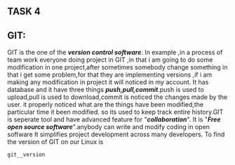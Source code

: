 ## TASK 4

## GIT:
GIT is the one of the ***version control software***. In example ,in a process of team work everyone doing project in GIT ,in that i am going to do some modification in one project,after sometimes somebody change something in that i get some problem,for that they are implementing versions ,if i am making any modification in project it will noticed in my account. It has database and it have three things ***push,pull,commit***.push is used to upload,pull is used to download,commit is noticed the changes made by the user. it properly noticed what are the things have been modified,the particular time it been modified.
so its used to keep track entire history.GIT is seperate tool and have advanced feature for "***collaboration***".
It is "***Free open source software***".anybody can write and modify coding in open software
It simplifies project development across many developers.
To find the version of GIT on our Linux is

    git__version
